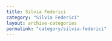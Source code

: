 ```yaml
---
title: Silvia Federici
category: "Silvia Federici"
layout: archive-categories
permalink: "category/silvia-federici"
---
```

